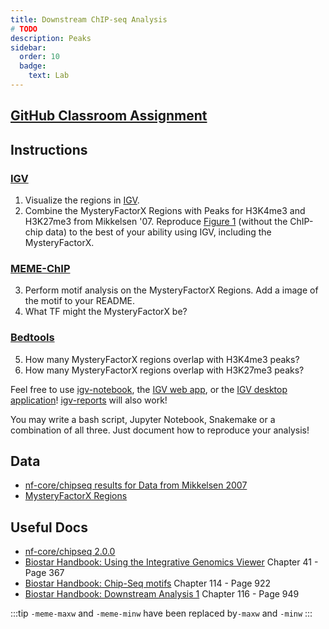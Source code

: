 ```yaml
---
title: Downstream ChIP-seq Analysis
# TODO
description: Peaks
sidebar:
  order: 10
  badge:
    text: Lab
---
```


## [GitHub Classroom Assignment](https://classroom.github.com/a/poR--rLb)

## Instructions

### [IGV](https://igv.org/app/)

1. Visualize the regions in [IGV](https://igv.org/app/).
2. Combine the MysteryFactorX Regions with Peaks for H3K4me3 and H3K27me3 from Mikkelsen '07. Reproduce [Figure 1](https://www.nature.com/articles/nature06008/figures/1) (without the ChIP-chip data) to the best of your ability using IGV, including the MysteryFactorX.

### [MEME-ChIP](https://meme-suite.org/meme/doc/meme-chip.html?man_type=web)

3. Perform motif analysis on the MysteryFactorX Regions. Add a image of the motif to your README.
4. What TF might the MysteryFactorX be?

### [Bedtools](https://bedtools.readthedocs.io/en/latest/index.html)

5. How many MysteryFactorX regions overlap with H3K4me3 peaks?
6. How many MysteryFactorX regions overlap with H3K27me3 peaks?

Feel free to use [igv-notebook](https://github.com/igvteam/igv-notebook), the [IGV web app](https://igv.org/app/), or the [IGV desktop application](https://igv.org/doc/desktop)! [igv-reports](https://github.com/igvteam/igv-reports) will also work!

You may write a bash script, Jupyter Notebook, Snakemake or a combination of all three. Just document how to reproduce your analysis!

## Data

- [nf-core/chipseq results for Data from Mikkelsen 2007](https://huggingface.co/datasets/funlab/mikkelsen_2007)
- [MysteryFactorX Regions](https://huggingface.co/datasets/funlab/applied-genomics/resolve/main/chipseq/MysteryFactorX_ChIPseq_mm10.bed)

## Useful Docs

- [nf-core/chipseq 2.0.0](https://nf-co.re/chipseq/2.0.0)
- [Biostar Handbook: Using the Integrative Genomics Viewer](https://www.biostarhandbook.com/using-the-integrative-genomics-viewer.html) Chapter 41 - Page 367
- [Biostar Handbook: Chip-Seq motifs](https://www.biostarhandbook.com/chip-seq-motifs.html) Chapter 114 - Page 922
- [Biostar Handbook: Downstream Analysis 1](https://www.biostarhandbook.com/chip-seq-downstream-analysis-1.html) Chapter 116 - Page 949

:::tip
`-meme-maxw` and `-meme-minw` have been replaced by`-maxw` and `-minw`
:::
